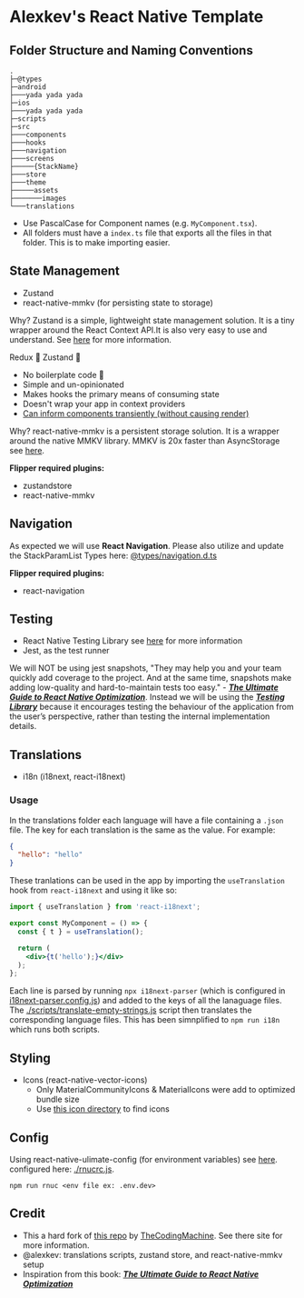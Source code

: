 # Alexkev's React Native Template

## Folder Structure and Naming Conventions
```
.
├─@types
├─android
├───yada yada yada
├─ios
├───yada yada yada
├─scripts
├─src
├───components 
├───hooks
├───navigation
├───screens
├─────{StackName}
├───store
├───theme
├─────assets
├───────images
└───translations
```

- Use PascalCase for Component names (e.g. `MyComponent.tsx`).
- All folders must have a `index.ts` file that exports all the files in that folder. This is to make importing easier. 


## State Management
-  Zustand
-  react-native-mmkv (for persisting state to storage)

Why? Zustand is a simple, lightweight state management solution. It is a tiny wrapper around the React Context API.It is also very easy to use and understand. See [here](https://github.com/pmndrs/zustand) for more information.

Redux 🥊 Zustand 🐻
- No boilerplate code 🚫
- Simple and un-opinionated
- Makes hooks the primary means of consuming state
- Doesn't wrap your app in context providers
- [Can inform components transiently (without causing render)](https://github.com/pmndrs/zustand#transient-updates-for-often-occurring-state-changes)

Why? react-native-mmkv is a persistent storage solution. It is a wrapper around the native MMKV library. MMKV is 20x faster than AsyncStorage see [here](https://github.com/mrousavy/react-native-mmkv#benchmark).


**Flipper required plugins:**
- zustandstore
- react-native-mmkv
  
## Navigation
As expected we will use **React Navigation**. Please also utilize and update the StackParamList Types here: [@types/navigation.d.ts](./@types/navigation.d.ts)

**Flipper required plugins:**
- react-navigation

## Testing
- React Native Testing Library see [here](https://callstack.github.io/react-native-testing-library/docs/getting-started) for more information
- Jest, as the test runner

We will NOT be using jest snapshots, "They may help you and your team quickly add coverage to the project. And at the same time, snapshots make adding low-quality and hard-to-maintain tests too easy." - [***The Ultimate Guide to React Native Optimization***](https://www.callstack.com/ebook/the-ultimate-guide-to-react-native-optimization). Instead we will be using the [***Testing Library***](https://testing-library.com/docs/react-native-testing-library/intro/) because it encourages testing the behaviour of the application from the user’s perspective, rather than testing the internal implementation details. 


## Translations
- i18n (i18next, react-i18next)

### Usage
In the translations folder each language will have a file containing a `.json` file. The key for each translation is the same as the value. For example:
```json
{
  "hello": "hello"
}
```

These tranlations can be used in the app by importing the `useTranslation` hook from `react-i18next` and using it like so:
```jsx
import { useTranslation } from 'react-i18next';

export const MyComponent = () => {
  const { t } = useTranslation();

  return (
    <div>{t('hello');}</div>
  );
};
```

Each line is parsed by running `npx i18next-parser` (which is configured in [i18next-parser.config.js](./i18next-parser.config.js)) and added to the keys of all the lanaguage files. The [./scripts/translate-empty-strings.js](./scripts/translate-empty-strings.js) script then translates the corresponding language files. This has been simnplified to `npm run i18n` which runs both scripts.


## Styling 
-  Icons (react-native-vector-icons) 
   -  Only MaterialCommunityIcons & MaterialIcons were add to optimized bundle size
   -  Use [this icon directory](https://oblador.github.io/react-native-vector-icons/) to find icons

## Config
Using react-native-ulimate-config (for environment variables) see [here](https://github.com/maxkomarychev/react-native-ultimate-config/tree/master). configured here: [./rnucrc.js](./.rnucrc.js). 

`npm run rnuc <env file ex: .env.dev>	`


## Credit
- This a hard fork of [this repo](https://github.com/thecodingmachine/react-native-boilerplate/tree/main) by [TheCodingMachine](https://thecodingmachine.github.io/react-native-boilerplate/). See there site for more  information.
- @alexkev: translations scripts, zustand store, and react-native-mmkv setup
- Inspiration from this book: [***The Ultimate Guide to React Native Optimization***](https://www.callstack.com/ebook/the-ultimate-guide-to-react-native-optimization)
